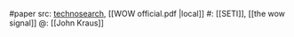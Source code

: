 #paper 
src: [technosearch](https://technosearch.seti.org/sites/default/files/2018-09/WOW%20official.pdf), [[WOW official.pdf |local]] 
#: [[SETI]], [[the wow signal]] 
@: [[John Kraus]] 


